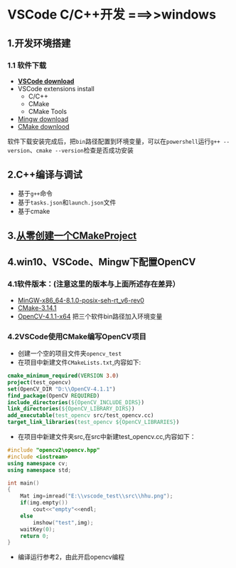 # VSCode C/C++开发 ===>>windows
## 1.开发环境搭建
### 1.1 软件下载
* [**VSCode download**](https://code.visualstudio.com/Download)
* VSCode extensions install
  * C/C++
  * CMake
  * CMake Tools
* [Mingw download](https://sourceforge.net/projects/mingw-w64/files/)
* [CMake downlood](https://cmake.org/download/)  

软件下载安装完成后，把`bin`路径配置到环境变量，可以在`powershell`运行`g++ --version`、`cmake --version`检查是否成功安装
## 2.C++编译与调试
* 基于`g++`命令
* 基于`tasks.json`和`launch.json`文件
* 基于cmake
## 3.[从零创建一个CMakeProject](https://code.visualstudio.com/docs/cpp/cmake-linux)
## 4.win10、VSCode、Mingw下配置OpenCV
### 4.1软件版本：(注意这里的版本与上面所述存在差异）
* [MinGW-x86_64-8.1.0-posix-seh-rt_v6-rev0](https://sourceforge.net/projects/mingw-w64/files/)
* [CMake-3.14.1](https://github.com/Kitware/CMake/releases?after=v3.15.0-rc3)
* [OpenCV-4.1.1-x64](https://github.com/huihut/OpenCV-MinGW-Build)
把三个软件bin路径加入环境变量
### 4.2VSCode使用CMake编写OpenCV项目
* 创建一个空的项目文件夹`opencv_test`
* 在项目中新建文件`CMakeLists.txt`,内容如下:
```cmake
cmake_minimum_required(VERSION 3.0)
project(test_opencv)
set(OpenCV_DIR "D:\\OpenCV-4.1.1") 
find_package(OpenCV REQUIRED)
include_directories(${OpenCV_INCLUDE_DIRS})
link_directories(${OpenCV_LIBRARY_DIRS})
add_executable(test_opencv src/test_opencv.cc)
target_link_libraries(test_opencv ${OpenCV_LIBRARIES})
```
* 在项目中新建文件夹src,在src中新建test_opencv.cc,内容如下：
```C++
#include "opencv2\opencv.hpp"
#include <iostream>
using namespace cv;
using namespace std;

int main()
{
    Mat img=imread("E:\\vscode_test\\src\\hhu.png");
    if(img.empty())
        cout<<"empty"<<endl;
    else
        imshow("test",img);
    waitKey(0);
    return 0;
}
```
* 编译运行参考2，由此开启opencv编程
